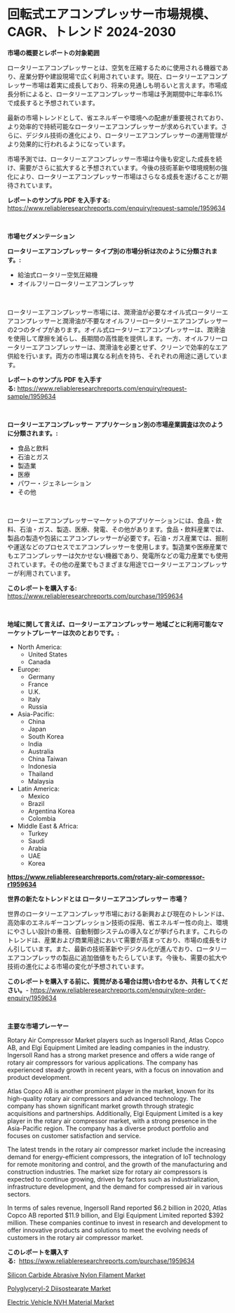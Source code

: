 <p><h1>回転式エアコンプレッサー市場規模、CAGR、トレンド 2024-2030</h1></p><p><strong>市場の概要とレポートの対象範囲</strong></p>
<p><p>ロータリーエアコンプレッサーとは、空気を圧縮するために使用される機器であり、産業分野や建設現場で広く利用されています。現在、ロータリーエアコンプレッサー市場は着実に成長しており、将来の見通しも明るいと言えます。市場成長分析によると、ロータリーエアコンプレッサー市場は予測期間中に年率6.1%で成長すると予想されています。</p><p>最新の市場トレンドとして、省エネルギーや環境への配慮が重要視されており、より効率的で持続可能なロータリーエアコンプレッサーが求められています。さらに、デジタル技術の進化により、ロータリーエアコンプレッサーの運用管理がより効果的に行われるようになっています。</p><p>市場予測では、ロータリーエアコンプレッサー市場は今後も安定した成長を続け、需要がさらに拡大すると予想されています。今後の技術革新や環境規制の強化により、ロータリーエアコンプレッサー市場はさらなる成長を遂げることが期待されています。</p></p>
<p><strong>レポートのサンプル PDF を入手する:</strong> <a href="https://www.reliableresearchreports.com/enquiry/request-sample/1959634">https://www.reliableresearchreports.com/enquiry/request-sample/1959634</a></p>
<p>&nbsp;</p>
<p><strong>市場セグメンテーション</strong></p>
<p><strong>ロータリーエアコンプレッサー タイプ別の市場分析は次のように分類されます。:</strong></p>
<p><ul><li>給油式ロータリー空気圧縮機</li><li>オイルフリーロータリーエアコンプレッサ</li></ul></p>
<p>&nbsp;</p>
<p><p>ロータリーエアコンプレッサー市場には、潤滑油が必要なオイル式ロータリーエアコンプレッサーと潤滑油が不要なオイルフリーロータリーエアコンプレッサーの2つのタイプがあります。オイル式ロータリーエアコンプレッサーは、潤滑油を使用して摩擦を減らし、長期間の高性能を提供します。一方、オイルフリーロータリーエアコンプレッサーは、潤滑油を必要とせず、クリーンで効率的なエア供給を行います。両方の市場は異なる利点を持ち、それぞれの用途に適しています。</p></p>
<p><strong>レポートのサンプル PDF を入手する:</strong>&nbsp;<a href="https://www.reliableresearchreports.com/enquiry/request-sample/1959634">https://www.reliableresearchreports.com/enquiry/request-sample/1959634</a></p>
<p>&nbsp;</p>
<p><strong> ロータリーエアコンプレッサー アプリケーション別の市場産業調査は次のように分類されます。:</strong></p>
<p><ul><li>食品と飲料</li><li>石油とガス</li><li>製造業</li><li>医療</li><li>パワー・ジェネレーション</li><li>その他</li></ul></p>
<p>&nbsp;</p>
<p><p>ロータリーエアコンプレッサーマーケットのアプリケーションには、食品・飲料、石油・ガス、製造、医療、発電、その他があります。食品・飲料産業では、製品の製造や包装にエアコンプレッサーが必要です。石油・ガス産業では、掘削や運送などのプロセスでエアコンプレッサーを使用します。製造業や医療産業でもエアコンプレッサーは欠かせない機器であり、発電所などの電力産業でも使用されています。その他の産業でもさまざまな用途でロータリーエアコンプレッサーが利用されています。</p></p>
<p><strong>このレポートを購入する:</strong>&nbsp; <a href="https://www.reliableresearchreports.com/purchase/1959634">https://www.reliableresearchreports.com/purchase/1959634</a></p>
<p>&nbsp;</p>
<p><strong>地域に関して言えば、ロータリーエアコンプレッサー 地域ごとに利用可能なマーケットプレーヤーは次のとおりです。:</strong></p>
<p><ul>
    <li>
        North America:
        <ul>
            <li>United States</li>
            <li>Canada</li>
        </ul>
    </li>
    <li>
        Europe:
        <ul>
            <li>Germany</li>
            <li>France</li>
            <li>U.K.</li>
            <li>Italy</li>
            <li>Russia</li>
        </ul>
    </li>
    <li>
        Asia-Pacific:
        <ul>
            <li>China</li>
            <li>Japan</li>
            <li>South Korea</li>
            <li>India</li>
            <li>Australia</li>
            <li>China Taiwan</li>
            <li>Indonesia</li>
            <li>Thailand</li>
            <li>Malaysia</li>
        </ul>
    </li>
    <li>
        Latin America:
        <ul>
            <li>Mexico</li>
            <li>Brazil</li>
            <li>Argentina Korea</li>
            <li>Colombia</li>
        </ul>
    </li>
    <li>
        Middle East & Africa:
        <ul>
            <li>Turkey</li>
            <li>Saudi</li>
            <li>Arabia</li>
            <li>UAE</li>
            <li>Korea</li>
        </ul>
    </li>
    </ul></p>
<p><strong><a href="https://www.reliableresearchreports.com/rotary-air-compressor-r1959634">https://www.reliableresearchreports.com/rotary-air-compressor-r1959634</a></strong>&nbsp;</p>
<p><strong>世界の新たなトレンドとは ロータリーエアコンプレッサー 市場？</strong></p>
<p><p>世界のロータリーエアコンプレッサ市場における新興および現在のトレンドは、高効率のエネルギーコンプレッション技術の採用、省エネルギー性の向上、環境にやさしい設計の重視、自動制御システムの導入などが挙げられます。これらのトレンドは、産業および商業用途において需要が高まっており、市場の成長をけん引しています。また、最新の技術革新やデジタル化が進んでおり、ロータリーエアコンプレッサの製品に追加価値をもたらしています。今後も、需要の拡大や技術の進化による市場の変化が予想されています。</p></p>
<p><strong>このレポートを購入する前に、質問がある場合は問い合わせるか、共有してください。</strong>- <a href="https://www.reliableresearchreports.com/enquiry/pre-order-enquiry/1959634">https://www.reliableresearchreports.com/enquiry/pre-order-enquiry/1959634</a></p>
<p>&nbsp;</p>
<p><strong>主要な市場プレーヤー</strong></p>
<p><p>Rotary Air Compressor Market players such as Ingersoll Rand, Atlas Copco AB, and Elgi Equipment Limited are leading companies in the industry. Ingersoll Rand has a strong market presence and offers a wide range of rotary air compressors for various applications. The company has experienced steady growth in recent years, with a focus on innovation and product development.</p><p>Atlas Copco AB is another prominent player in the market, known for its high-quality rotary air compressors and advanced technology. The company has shown significant market growth through strategic acquisitions and partnerships. Additionally, Elgi Equipment Limited is a key player in the rotary air compressor market, with a strong presence in the Asia-Pacific region. The company has a diverse product portfolio and focuses on customer satisfaction and service.</p><p>The latest trends in the rotary air compressor market include the increasing demand for energy-efficient compressors, the integration of IoT technology for remote monitoring and control, and the growth of the manufacturing and construction industries. The market size for rotary air compressors is expected to continue growing, driven by factors such as industrialization, infrastructure development, and the demand for compressed air in various sectors.</p><p>In terms of sales revenue, Ingersoll Rand reported $6.2 billion in 2020, Atlas Copco AB reported $11.9 billion, and Elgi Equipment Limited reported $392 million. These companies continue to invest in research and development to offer innovative products and solutions to meet the evolving needs of customers in the rotary air compressor market.</p></p>
<p><strong>このレポートを購入する:</strong>&nbsp;&nbsp;<a href="https://www.reliableresearchreports.com/purchase/1959634">https://www.reliableresearchreports.com/purchase/1959634</a></p>
<p><p><a href="https://www.linkedin.com/pulse/silicon-carbide-abrasive-nylon-filament-market-size-share-z2pdc?trackingId=17PdiV%2F7qnwcS5%2FBosJQCA%3D%3D">Silicon Carbide Abrasive Nylon Filament Market</a></p><p><a href="https://www.linkedin.com/pulse/polyglyceryl-2-diisostearate-market-size-reflecting-forecast-juijc?trackingId=Qz%2FDK3MFYS3D1VUWFOzVSA%3D%3D">Polyglyceryl-2 Diisostearate Market</a></p><p><a href="https://www.linkedin.com/pulse/electric-vehicle-nvh-material-market-analysis-examines-its-scope-qdrzf?trackingId=RGBkWV6jJ4PS6waMhyESGQ%3D%3D">Electric Vehicle NVH Material Market</a></p></p>